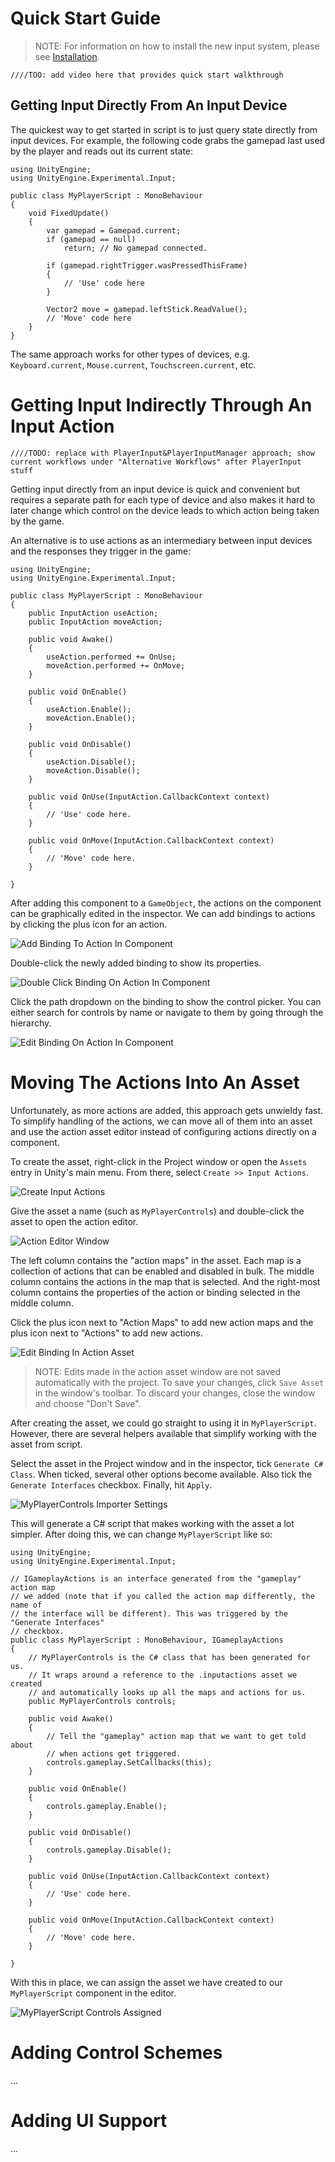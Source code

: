 # Quick Start Guide

>NOTE: For information on how to install the new input system, please see [Installation](Installation.md).

    ////TOO: add video here that provides quick start walkthrough

## Getting Input Directly From An Input Device

The quickest way to get started in script is to just query state directly from input devices. For example, the following code grabs the gamepad last used by the player and reads out its current state:

```CSharp
using UnityEngine;
using UnityEngine.Experimental.Input;

public class MyPlayerScript : MonoBehaviour
{
    void FixedUpdate()
    {
        var gamepad = Gamepad.current;
        if (gamepad == null)
            return; // No gamepad connected.

        if (gamepad.rightTrigger.wasPressedThisFrame)
        {
            // 'Use' code here
        }

        Vector2 move = gamepad.leftStick.ReadValue();
        // 'Move' code here
    }
}
```

The same approach works for other types of devices, e.g. `Keyboard.current`, `Mouse.current`, `Touchscreen.current`, etc.

# Getting Input Indirectly Through An Input Action

    ////TODO: replace with PlayerInput&PlayerInputManager approach; show current workflows under "Alternative Workflows" after PlayerInput stuff

Getting input directly from an input device is quick and convenient but requires a separate path for each type of device and also makes it hard to later change which control on the device leads to which action being taken by the game.

An alternative is to use actions as an intermediary between input devices and the responses they trigger in the game:

```CSharp
using UnityEngine;
using UnityEngine.Experimental.Input;

public class MyPlayerScript : MonoBehaviour
{
    public InputAction useAction;
    public InputAction moveAction;

    public void Awake()
    {
        useAction.performed += OnUse;
        moveAction.performed += OnMove;
    }

    public void OnEnable()
    {
        useAction.Enable();
        moveAction.Enable();
    }

    public void OnDisable()
    {
        useAction.Disable();
        moveAction.Disable();
    }

    public void OnUse(InputAction.CallbackContext context)
    {
        // 'Use' code here.
    }

    public void OnMove(InputAction.CallbackContext context)
    {
        // 'Move' code here.
    }

}
```

After adding this component to a `GameObject`, the actions on the component can be graphically edited in the inspector. We can add bindings to actions by clicking the plus icon for an action.

![Add Binding To Action In Component](Images/AddBindingToActionInComponent.png)

Double-click the newly added binding to show its properties.

![Double Click Binding On Action In Component](Images/DoubleClickBindingOnActionInComponent.png)

Click the path dropdown on the binding to show the control picker. You can either search for controls by name or navigate to them by going through the hierarchy.

![Edit Binding On Action In Component](Images/EditBindingOnActionInComponent.png)

# Moving The Actions Into An Asset

Unfortunately, as more actions are added, this approach gets unwieldy fast. To simplify handling of the actions, we can move all of them into an asset and use the action asset editor instead of configuring actions directly on a component.

To create the asset, right-click in the Project window or open the `Assets` entry in Unity's main menu. From there, select `Create >> Input Actions`.

![Create Input Actions](Images/CreateInputActions.png)

Give the asset a name (such as `MyPlayerControls`) and double-click the asset to open the action editor.

![Action Editor Window](Images/ActionEditorWindow.png)

The left column contains the "action maps" in the asset. Each map is a collection of actions that can be enabled and disabled in bulk. The middle column contains the actions in the map that is selected. And the right-most column contains the properties of the action or binding selected in the middle column.

Click the plus icon next to "Action Maps" to add new action maps and the plus icon next to "Actions" to add new actions.

![Edit Binding In Action Asset](Images/EditBindingInActionAsset.png)

>NOTE: Edits made in the action asset window are not saved automatically with the project. To save your changes, click `Save Asset` in the window's toolbar. To discard your changes, close the window and choose "Don't Save".

After creating the asset, we could go straight to using it in `MyPlayerScript`. However, there are several helpers available that simplify working with the asset from script.

Select the asset in the Project window and in the inspector, tick `Generate C# Class`. When ticked, several other options become available. Also tick the `Generate Interfaces` checkbox. Finally, hit `Apply`.

![MyPlayerControls Importer Settings](Images/MyPlayerControlsImporterSettings.png)

This will generate a C# script that makes working with the asset a lot simpler. After doing this, we can change `MyPlayerScript` like so:

```CSharp
using UnityEngine;
using UnityEngine.Experimental.Input;

// IGameplayActions is an interface generated from the "gameplay" action map
// we added (note that if you called the action map differently, the name of
// the interface will be different). This was triggered by the "Generate Interfaces"
// checkbox.
public class MyPlayerScript : MonoBehaviour, IGameplayActions
{
    // MyPlayerControls is the C# class that has been generated for us.
    // It wraps around a reference to the .inputactions asset we created
    // and automatically looks up all the maps and actions for us.
    public MyPlayerControls controls;

    public void Awake()
    {
        // Tell the "gameplay" action map that we want to get told about
        // when actions get triggered.
        controls.gameplay.SetCallbacks(this);
    }

    public void OnEnable()
    {
        controls.gameplay.Enable();
    }

    public void OnDisable()
    {
        controls.gameplay.Disable();
    }

    public void OnUse(InputAction.CallbackContext context)
    {
        // 'Use' code here.
    }

    public void OnMove(InputAction.CallbackContext context)
    {
        // 'Move' code here.
    }

}
```

With this in place, we can assign the asset we have created to our `MyPlayerScript` component in the editor.

![MyPlayerScript Controls Assigned](Images/MyPlayerScriptControlsAssigned.png)

# Adding Control Schemes

...

# Adding UI Support

...

